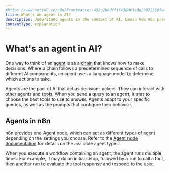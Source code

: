 ```yaml
---
#https://www.notion.so/n8n/Frontmatter-432c2b8dff1f43d4b1c8d20075510fe4
title: What's an agent in AI?
description: Understand agents in the context of AI. Learn how n8n provides agents.
contentType: explanation
---
```


# What's an agent in AI?

One way to think of an [agent](/glossary.md#ai-agent) is as a [chain](/advanced-ai/examples/understand-chains.md) that knows how to make decisions. Where a chain follows a predetermined sequence of calls to different AI components, an agent uses a language model to determine which actions to take.

Agents are the part of AI that act as decision-makers. They can interact with other agents and [tools](/glossary.md#ai-tool). When you send a query to an agent, it tries to choose the best tools to use to answer. Agents adapt to your specific queries, as well as the prompts that configure their behavior.

## Agents in n8n

n8n provides one Agent node, which can act as different types of agent depending on the settings you choose. Refer to the [Agent node documentation](/integrations/builtin/cluster-nodes/root-nodes/n8n-nodes-langchain.agent/index.md) for details on the available agent types.

When you execute a workflow containing an agent, the agent runs multiple times. For example, it may do an initial setup, followed by a run to call a tool, then another run to evaluate the tool response and respond to the user.

